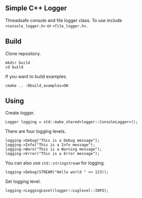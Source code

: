 ## Simple C++ Logger
Threadsafe console and file logger class.
To use include ```<console_logger.h>``` or ```<file_logger.h>```.

## Build
Clone repository.

    mkdir build
    cd build

If you want to build examples.

    cmake .. -Dbuild_examples=ON

    


## Using
Create logger.

	Logger logging = std::make_shared<logger::ConsoleLogger>();

There are four logging levels.

    logging->Debug("This is a Debug message");
    logging->Info("This is a Info message");
    logging->Warn("This is a Warning message");
    logging->Error("This is a Error message");
    
You can also use ```std::stringstream``` for logging.

    logging->Debug(STREAM("Hello world " << 123));

Set logging level.

    logging->LoggingLevel(logger::Loglevel::INFO);


